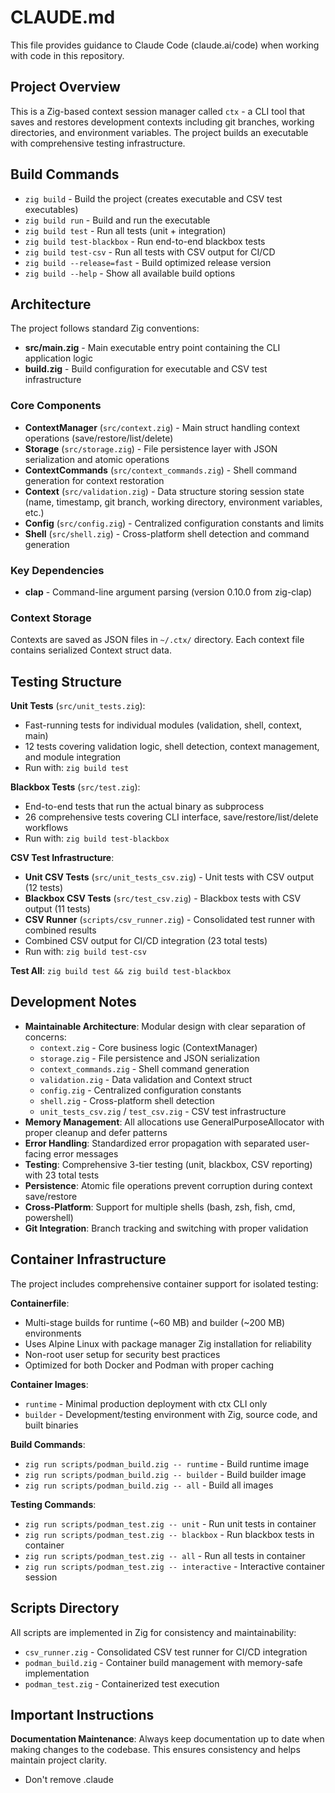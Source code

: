 # CLAUDE.md

This file provides guidance to Claude Code (claude.ai/code) when working with code in this repository.

## Project Overview

This is a Zig-based context session manager called `ctx` - a CLI tool that saves and restores development contexts including git branches, working directories, and environment variables. The project builds an executable with comprehensive testing infrastructure.

## Build Commands

- `zig build` - Build the project (creates executable and CSV test executables)
- `zig build run` - Build and run the executable
- `zig build test` - Run all tests (unit + integration)
- `zig build test-blackbox` - Run end-to-end blackbox tests
- `zig build test-csv` - Run all tests with CSV output for CI/CD
- `zig build --release=fast` - Build optimized release version
- `zig build --help` - Show all available build options

## Architecture

The project follows standard Zig conventions:

- **src/main.zig** - Main executable entry point containing the CLI application logic
- **build.zig** - Build configuration for executable and CSV test infrastructure

### Core Components

- **ContextManager** (`src/context.zig`) - Main struct handling context operations (save/restore/list/delete)
- **Storage** (`src/storage.zig`) - File persistence layer with JSON serialization and atomic operations
- **ContextCommands** (`src/context_commands.zig`) - Shell command generation for context restoration
- **Context** (`src/validation.zig`) - Data structure storing session state (name, timestamp, git branch, working directory, environment variables, etc.)
- **Config** (`src/config.zig`) - Centralized configuration constants and limits
- **Shell** (`src/shell.zig`) - Cross-platform shell detection and command generation

### Key Dependencies

- **clap** - Command-line argument parsing (version 0.10.0 from zig-clap)

### Context Storage

Contexts are saved as JSON files in `~/.ctx/` directory. Each context file contains serialized Context struct data.

## Testing Structure

**Unit Tests** (`src/unit_tests.zig`):
- Fast-running tests for individual modules (validation, shell, context, main)
- 12 tests covering validation logic, shell detection, context management, and module integration
- Run with: `zig build test`

**Blackbox Tests** (`src/test.zig`):
- End-to-end tests that run the actual binary as subprocess
- 26 comprehensive tests covering CLI interface, save/restore/list/delete workflows
- Run with: `zig build test-blackbox`

**CSV Test Infrastructure**:
- **Unit CSV Tests** (`src/unit_tests_csv.zig`) - Unit tests with CSV output (12 tests)
- **Blackbox CSV Tests** (`src/test_csv.zig`) - Blackbox tests with CSV output (11 tests)
- **CSV Runner** (`scripts/csv_runner.zig`) - Consolidated test runner with combined results
- Combined CSV output for CI/CD integration (23 total tests)
- Run with: `zig build test-csv`

**Test All**: `zig build test && zig build test-blackbox`

## Development Notes

- **Maintainable Architecture**: Modular design with clear separation of concerns:
  - `context.zig` - Core business logic (ContextManager)
  - `storage.zig` - File persistence and JSON serialization
  - `context_commands.zig` - Shell command generation
  - `validation.zig` - Data validation and Context struct
  - `config.zig` - Centralized configuration constants
  - `shell.zig` - Cross-platform shell detection
  - `unit_tests_csv.zig` / `test_csv.zig` - CSV test infrastructure
- **Memory Management**: All allocations use GeneralPurposeAllocator with proper cleanup and defer patterns
- **Error Handling**: Standardized error propagation with separated user-facing error messages
- **Testing**: Comprehensive 3-tier testing (unit, blackbox, CSV reporting) with 23 total tests
- **Persistence**: Atomic file operations prevent corruption during context save/restore
- **Cross-Platform**: Support for multiple shells (bash, zsh, fish, cmd, powershell)
- **Git Integration**: Branch tracking and switching with proper validation

## Container Infrastructure

The project includes comprehensive container support for isolated testing:

**Containerfile**:
- Multi-stage builds for runtime (~60 MB) and builder (~200 MB) environments
- Uses Alpine Linux with package manager Zig installation for reliability
- Non-root user setup for security best practices
- Optimized for both Docker and Podman with proper caching

**Container Images**:
- `runtime` - Minimal production deployment with ctx CLI only
- `builder` - Development/testing environment with Zig, source code, and built binaries

**Build Commands**:
- `zig run scripts/podman_build.zig -- runtime` - Build runtime image
- `zig run scripts/podman_build.zig -- builder` - Build builder image  
- `zig run scripts/podman_build.zig -- all` - Build all images

**Testing Commands**:
- `zig run scripts/podman_test.zig -- unit` - Run unit tests in container
- `zig run scripts/podman_test.zig -- blackbox` - Run blackbox tests in container
- `zig run scripts/podman_test.zig -- all` - Run all tests in container
- `zig run scripts/podman_test.zig -- interactive` - Interactive container session

## Scripts Directory

All scripts are implemented in Zig for consistency and maintainability:

- `csv_runner.zig` - Consolidated CSV test runner for CI/CD integration
- `podman_build.zig` - Container build management with memory-safe implementation
- `podman_test.zig` - Containerized test execution

## Important Instructions

**Documentation Maintenance**: Always keep documentation up to date when making changes to the codebase. This ensures consistency and helps maintain project clarity.
- Don't remove .claude